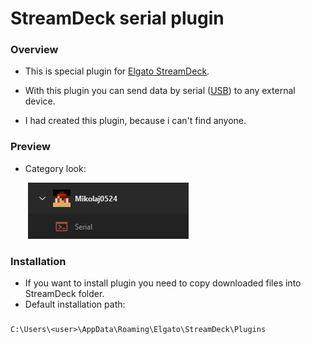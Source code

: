 # StreamDeck serial plugin

### Overview

- This is special plugin for [Elgato StreamDeck](https://www.elgato.com/).

- With this plugin you can send data by serial ([USB](https://pl.wikipedia.org/wiki/USB)) to any external device.

- I had created this plugin, because i can't find anyone.

### Preview
 - Category look:
   
&emsp;&emsp;![](https://github.com/Mikolaj0524/StreamDeck_Serial/blob/main/github/category.png)


### Installation

- If you want to install plugin you need to copy downloaded files into StreamDeck folder.
- Default installation path:
  
###
    C:\Users\<user>\AppData\Roaming\Elgato\StreamDeck\Plugins
